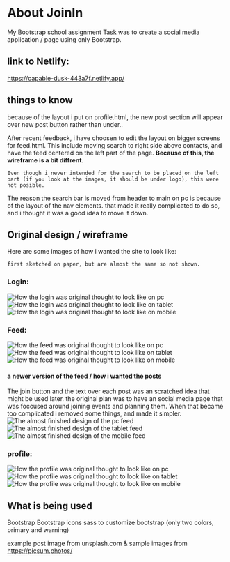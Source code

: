 # About JoinIn

My Bootstrap school assignment
Task was to create a social media application / page using only Bootstrap.


## link to Netlify:

https://capable-dusk-443a7f.netlify.app/


## things to know

because of the layout i put on profile.html, the new post section will appear over new post button rather than under..

After recent feedback, i have choosen to edit the layout on bigger screens for feed.html. This include moving search to right side above contacts, and have the feed centered on the left part of the page. **Because of this, the wireframe is a bit diffrent**.
 
    Even though i never intended for the search to be placed on the left part (if you look at the images, it should be under logo), this were not posible.

The reason the search bar is moved from header to main on pc is because of the layout of the nav elements. that made it really complicated to do so, and i thought it was a good idea to move it down.






## Original design / wireframe

Here are some images of how i wanted the site to look like:

    first sketched on paper, but are almost the same so not shown.
### Login: 
![How the login was original thought to look like on pc](./assets/originalIdea/login-pc.png "PC login Wireframe")
![How the login was original thought to look like on tablet](./assets/originalIdea/login-tablet.png "tablet login Wireframe")
![How the login was original thought to look like on mobile](./assets/originalIdea/login-mobile.png "mobile login Wireframe")
### Feed:
![How the feed was original thought to look like on pc](./assets/originalIdea/wireframe-feed-pc.png  "PC Feed Wireframe")
![How the feed was original thought to look like on tablet](./assets/originalIdea/wireframe-tablet-feed.png "Tablet Feed Wireframe")
![How the feed was original thought to look like on mobile](./assets/originalIdea/wireframe-mobile-feed.png "Mobile Feed Wireframe")
#### a newer version of the feed / how i wanted the posts
The join button and the text over each post was an scratched idea that might be used later. the original plan was to have an social media page that was foccused around joining events and planning them. When that became too complicated i removed some things, and  made it simpler.
![The almost finished design of the pc feed](./assets/originalIdea/pc-feed.png "Pc Feed newer design")
![The almost finished design of the tablet feed](./assets/originalIdea/tablet-feed.png "tablet Feed newer design")
![The almost finished design of the mobile feed](./assets/originalIdea/mobile-feed.png "mobile Feed newer design")
### profile:
![How the profile was original thought to look like on pc](./assets/originalIdea/profile-pc.png "PC profile Wireframe")
![How the profile was original thought to look like on tablet](./assets/originalIdea/tablet-profile.png "tablet profile Wireframe")
![How the profile was original thought to look like on mobile](./assets/originalIdea/mobile-profile.png "mobile profile Wireframe")



## What is being used

Bootstrap
Bootstrap icons
sass to customize bootstrap (only two colors, primary and warning)

example post image from unsplash.com
&
sample images from https://picsum.photos/



